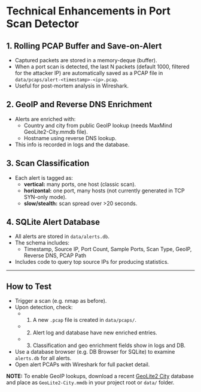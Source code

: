 # Technical Enhancements in Port Scan Detector

## 1. Rolling PCAP Buffer and Save-on-Alert
- Captured packets are stored in a memory-deque (buffer).
- When a port scan is detected, the last N packets (default 1000, filtered for the attacker IP) are automatically saved as a PCAP file in `data/pcaps/alert-<timestamp>-<ip>.pcap`.
- Useful for post-mortem analysis in Wireshark.

## 2. GeoIP and Reverse DNS Enrichment
- Alerts are enriched with:
  - Country and city from public GeoIP lookup (needs MaxMind GeoLite2-City.mmdb file).
  - Hostname using reverse DNS lookup.
- This info is recorded in logs and the database.

## 3. Scan Classification
- Each alert is tagged as:
  - **vertical:** many ports, one host (classic scan).
  - **horizontal:** one port, many hosts (not currently generated in TCP SYN-only mode).
  - **slow/stealth:** scan spread over >20 seconds.

## 4. SQLite Alert Database
- All alerts are stored in `data/alerts.db`.
- The schema includes:
  - Timestamp, Source IP, Port Count, Sample Ports, Scan Type, GeoIP, Reverse DNS, PCAP Path
- Includes code to query top source IPs for producing statistics.

---
## How to Test
- Trigger a scan (e.g. nmap as before).
- Upon detection, check:
  - 1) A new `.pcap` file is created in `data/pcaps/`.
  - 2) Alert log and database have new enriched entries.
  - 3) Classification and geo enrichment fields show in logs and DB.
- Use a database browser (e.g. DB Browser for SQLite) to examine `alerts.db` for all alerts.
- Open alert PCAPs with Wireshark for full packet detail.

**NOTE:** To enable GeoIP lookups, download a recent [GeoLite2 City](https://dev.maxmind.com/geoip/geolite2-free-geolocation-data) database and place as `GeoLite2-City.mmdb` in your project root or `data/` folder.
